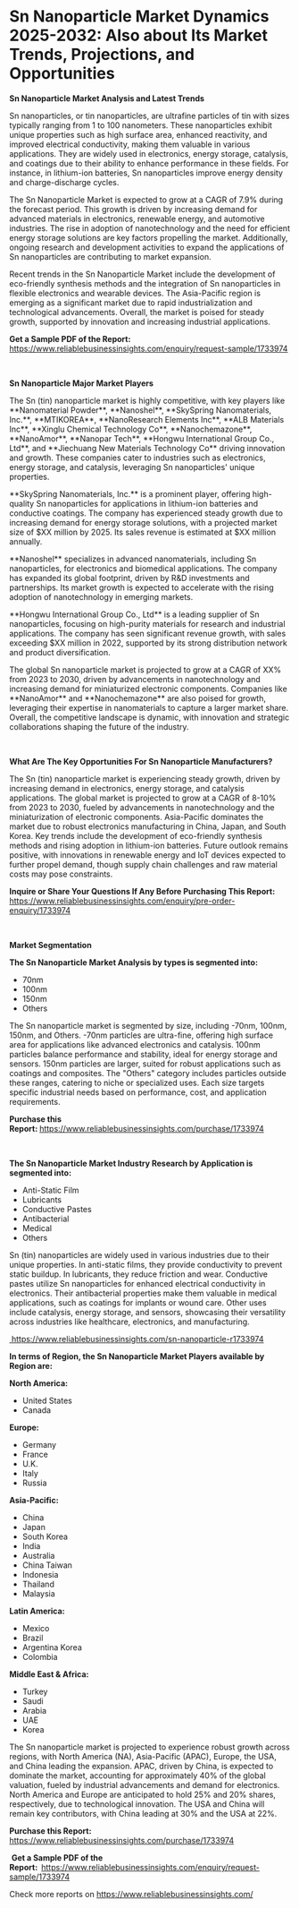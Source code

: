 <p><h1>Sn Nanoparticle Market Dynamics 2025-2032: Also about Its Market Trends, Projections, and Opportunities</h1></p><p><strong>Sn Nanoparticle Market Analysis and Latest Trends</strong></p>
<p><p>Sn nanoparticles, or tin nanoparticles, are ultrafine particles of tin with sizes typically ranging from 1 to 100 nanometers. These nanoparticles exhibit unique properties such as high surface area, enhanced reactivity, and improved electrical conductivity, making them valuable in various applications. They are widely used in electronics, energy storage, catalysis, and coatings due to their ability to enhance performance in these fields. For instance, in lithium-ion batteries, Sn nanoparticles improve energy density and charge-discharge cycles.</p><p>The Sn Nanoparticle Market is expected to grow at a CAGR of 7.9% during the forecast period. This growth is driven by increasing demand for advanced materials in electronics, renewable energy, and automotive industries. The rise in adoption of nanotechnology and the need for efficient energy storage solutions are key factors propelling the market. Additionally, ongoing research and development activities to expand the applications of Sn nanoparticles are contributing to market expansion.</p><p>Recent trends in the Sn Nanoparticle Market include the development of eco-friendly synthesis methods and the integration of Sn nanoparticles in flexible electronics and wearable devices. The Asia-Pacific region is emerging as a significant market due to rapid industrialization and technological advancements. Overall, the market is poised for steady growth, supported by innovation and increasing industrial applications.</p></p>
<p><strong>Get a Sample PDF of the Report:&nbsp;</strong> <a href="https://www.reliablebusinessinsights.com/enquiry/request-sample/1733974?utm_campaign=2203&utm_medium=2&utm_source=Github&utm_content=ia&utm_term=26012025&utm_id=sn-nanoparticle">https://www.reliablebusinessinsights.com/enquiry/request-sample/1733974</a></p>
<p>&nbsp;</p>
<p><strong>Sn Nanoparticle Major Market Players</strong></p>
<p><p>The Sn (tin) nanoparticle market is highly competitive, with key players like **Nanomaterial Powder**, **Nanoshel**, **SkySpring Nanomaterials, Inc.**, **MTIKOREA**, **NanoResearch Elements Inc**, **ALB Materials Inc**, **Xinglu Chemical Technology Co**, **Nanochemazone**, **NanoAmor**, **Nanopar Tech**, **Hongwu International Group Co., Ltd**, and **Jiechuang New Materials Technology Co** driving innovation and growth. These companies cater to industries such as electronics, energy storage, and catalysis, leveraging Sn nanoparticles' unique properties.</p><p>**SkySpring Nanomaterials, Inc.** is a prominent player, offering high-quality Sn nanoparticles for applications in lithium-ion batteries and conductive coatings. The company has experienced steady growth due to increasing demand for energy storage solutions, with a projected market size of $XX million by 2025. Its sales revenue is estimated at $XX million annually.</p><p>**Nanoshel** specializes in advanced nanomaterials, including Sn nanoparticles, for electronics and biomedical applications. The company has expanded its global footprint, driven by R&D investments and partnerships. Its market growth is expected to accelerate with the rising adoption of nanotechnology in emerging markets.</p><p>**Hongwu International Group Co., Ltd** is a leading supplier of Sn nanoparticles, focusing on high-purity materials for research and industrial applications. The company has seen significant revenue growth, with sales exceeding $XX million in 2022, supported by its strong distribution network and product diversification.</p><p>The global Sn nanoparticle market is projected to grow at a CAGR of XX% from 2023 to 2030, driven by advancements in nanotechnology and increasing demand for miniaturized electronic components. Companies like **NanoAmor** and **Nanochemazone** are also poised for growth, leveraging their expertise in nanomaterials to capture a larger market share. Overall, the competitive landscape is dynamic, with innovation and strategic collaborations shaping the future of the industry.</p></p>
<p>&nbsp;</p>
<p><strong>What Are The Key Opportunities For Sn Nanoparticle Manufacturers?</strong></p>
<p><p>The Sn (tin) nanoparticle market is experiencing steady growth, driven by increasing demand in electronics, energy storage, and catalysis applications. The global market is projected to grow at a CAGR of 8-10% from 2023 to 2030, fueled by advancements in nanotechnology and the miniaturization of electronic components. Asia-Pacific dominates the market due to robust electronics manufacturing in China, Japan, and South Korea. Key trends include the development of eco-friendly synthesis methods and rising adoption in lithium-ion batteries. Future outlook remains positive, with innovations in renewable energy and IoT devices expected to further propel demand, though supply chain challenges and raw material costs may pose constraints.</p></p>
<p><strong>Inquire or Share Your Questions If Any Before Purchasing This Report:</strong> <a href="https://www.reliablebusinessinsights.com/enquiry/pre-order-enquiry/1733974?utm_campaign=2203&utm_medium=2&utm_source=Github&utm_content=ia&utm_term=26012025&utm_id=sn-nanoparticle">https://www.reliablebusinessinsights.com/enquiry/pre-order-enquiry/1733974</a></p>
<p>&nbsp;</p>
<p><strong>Market Segmentation</strong></p>
<p><strong>The Sn Nanoparticle Market Analysis by types is segmented into:</strong></p>
<p><ul><li>70nm</li><li>100nm</li><li>150nm</li><li>Others</li></ul></p>
<p><p>The Sn nanoparticle market is segmented by size, including -70nm, 100nm, 150nm, and Others. -70nm particles are ultra-fine, offering high surface area for applications like advanced electronics and catalysis. 100nm particles balance performance and stability, ideal for energy storage and sensors. 150nm particles are larger, suited for robust applications such as coatings and composites. The "Others" category includes particles outside these ranges, catering to niche or specialized uses. Each size targets specific industrial needs based on performance, cost, and application requirements.</p></p>
<p><strong>Purchase this Report:&nbsp;</strong><a href="https://www.reliablebusinessinsights.com/purchase/1733974?utm_campaign=2203&utm_medium=2&utm_source=Github&utm_content=ia&utm_term=26012025&utm_id=sn-nanoparticle">https://www.reliablebusinessinsights.com/purchase/1733974</a></p>
<p>&nbsp;</p>
<p><strong>The Sn Nanoparticle Market Industry Research by Application is segmented into:</strong></p>
<p><ul><li>Anti-Static Film</li><li>Lubricants</li><li>Conductive Pastes</li><li>Antibacterial</li><li>Medical</li><li>Others</li></ul></p>
<p><p>Sn (tin) nanoparticles are widely used in various industries due to their unique properties. In anti-static films, they provide conductivity to prevent static buildup. In lubricants, they reduce friction and wear. Conductive pastes utilize Sn nanoparticles for enhanced electrical conductivity in electronics. Their antibacterial properties make them valuable in medical applications, such as coatings for implants or wound care. Other uses include catalysis, energy storage, and sensors, showcasing their versatility across industries like healthcare, electronics, and manufacturing.</p></p>
<p><a href="https://www.reliablebusinessinsights.com/sn-nanoparticle-r1733974?utm_campaign=2203&utm_medium=2&utm_source=Github&utm_content=ia&utm_term=26012025&utm_id=sn-nanoparticle">&nbsp;https://www.reliablebusinessinsights.com/sn-nanoparticle-r1733974</a></p>
<p><strong>In terms of Region, the Sn Nanoparticle Market Players available by Region are:</strong></p>
<p>
    <p> <strong> North America: </strong>
        <ul>
            <li>United States</li>
            <li>Canada</li>
        </ul>
        </p> 
    <p> <strong> Europe: </strong>
        <ul>
            <li>Germany</li>
            <li>France</li>
            <li>U.K.</li>
            <li>Italy</li>
            <li>Russia</li>
        </ul>
        </p> 
    <p> <strong> Asia-Pacific: </strong>
        <ul>
            <li>China</li>
            <li>Japan</li>
            <li>South Korea</li>
            <li>India</li>
            <li>Australia</li>
            <li>China Taiwan</li>
            <li>Indonesia</li>
            <li>Thailand</li>
            <li>Malaysia</li>
        </ul>
        </p> 
    <p> <strong> Latin America: </strong>
        <ul>
            <li>Mexico</li>
            <li>Brazil</li>
            <li>Argentina Korea</li>
            <li>Colombia</li>
        </ul>
        </p> 
    <p> <strong> Middle East & Africa: </strong>
        <ul>
            <li>Turkey</li>
            <li>Saudi</li>
            <li>Arabia</li>
            <li>UAE</li>
            <li>Korea</li>
        </ul>
    </p>
    </p>
<p><p>The Sn nanoparticle market is projected to experience robust growth across regions, with North America (NA), Asia-Pacific (APAC), Europe, the USA, and China leading the expansion. APAC, driven by China, is expected to dominate the market, accounting for approximately 40% of the global valuation, fueled by industrial advancements and demand for electronics. North America and Europe are anticipated to hold 25% and 20% shares, respectively, due to technological innovation. The USA and China will remain key contributors, with China leading at 30% and the USA at 22%.</p></p>
<p><strong>Purchase this Report: </strong><a href="https://www.reliablebusinessinsights.com/purchase/1733974?utm_campaign=2203&utm_medium=2&utm_source=Github&utm_content=ia&utm_term=26012025&utm_id=sn-nanoparticle">https://www.reliablebusinessinsights.com/purchase/1733974</a></p>
<p>&nbsp;<strong>Get a Sample PDF of the Report:&nbsp;&nbsp;</strong><a href="https://www.reliablebusinessinsights.com/enquiry/request-sample/1733974?utm_campaign=2203&utm_medium=2&utm_source=Github&utm_content=ia&utm_term=26012025&utm_id=sn-nanoparticle">https://www.reliablebusinessinsights.com/enquiry/request-sample/1733974</a></p>
<p><strong></strong></p>
<p>Check more reports on <a href="https://www.reliablebusinessinsights.com/?utm_campaign=2203&utm_medium=2&utm_source=Github&utm_content=ia&utm_term=26012025&utm_id=sn-nanoparticle">https://www.reliablebusinessinsights.com/</a></p>